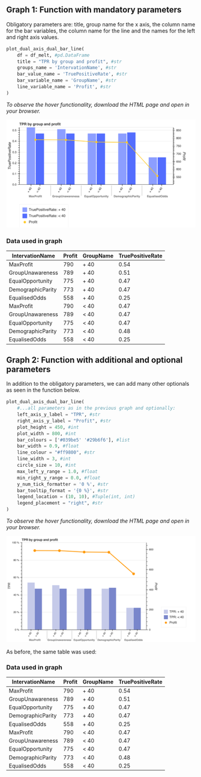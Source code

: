 ## Graph 1: Function with mandatory parameters

Obligatory parameters are: title, group name for the x axis, the column name for the bar variables, the column name for the line and the names for the left and right axis values.

```python
plot_dual_axis_dual_bar_line(
    df = df_melt, #pd.DataFrame
    title = "TPR by group and profit", #str
    groups_name = 'IntervationName', #str
    bar_value_name = 'TruePositiveRate', #str
    bar_variable_name = 'GroupName', #str
    line_variable_name = 'Profit', #str
)
```

_To observe the hover functionality, download the HTML page and open in your browser._

![dual_axis_multiple_bar_line_chart_basic text](./images/dual_axis_multiple_bar_line_chart_basic.png)

### Data used in graph

| IntervationName   |   Profit | GroupName   |   TruePositiveRate |
|-------------------|----------|-------------|--------------------|
| MaxProfit         |      790 | + 40        |               0.54 |
| GroupUnawareness  |      789 | + 40        |               0.51 |
| EqualOpportunity  |      775 | + 40        |               0.47 |
| DemographicParity |      773 | + 40        |               0.47 |
| EqualisedOdds     |      558 | + 40        |               0.25 |
| MaxProfit         |      790 | < 40        |               0.47 |
| GroupUnawareness  |      789 | < 40        |               0.47 |
| EqualOpportunity  |      775 | < 40        |               0.47 |
| DemographicParity |      773 | < 40        |               0.48 |
| EqualisedOdds     |      558 | < 40        |               0.25 |


## Graph 2: Function with additional and optional parameters

In addition to the obligatory parameters, we can add many other optionals as seen in the function below.
```python
plot_dual_axis_dual_bar_line(
    #...all parameters as in the previous graph and optionally:
    left_axis_y_label = "TPR", #str
    right_axis_y_label = "Profit", #str
    plot_height = 450, #int
    plot_width = 800, #int
    bar_colours = ['#039be5' '#29b6f6'], #list
    bar_width = 0.9, #float
    line_colour = "#ff9800", #str
    line_width = 3, #int
    circle_size = 10, #int
    max_left_y_range = 1.0, #float
    min_right_y_range = 0.0, #float
    y_num_tick_formatter = '0 %', #str
    bar_tooltip_format = '{0 %}', #str
    legend_location = (10, 10), #Tuple(int, int)
    legend_placement = "right", #str
)
```
_To observe the hover functionality, download the HTML page and open in your browser._

![dual_axis_multiple_bar_line_chart_extended](./images/dual_axis_multiple_bar_line_chart_extended.png)

As before, the same table was used:

### Data used in graph


| IntervationName   |   Profit | GroupName   |   TruePositiveRate |
|-------------------|----------|-------------|--------------------|
| MaxProfit         |      790 | + 40        |               0.54 |
| GroupUnawareness  |      789 | + 40        |               0.51 |
| EqualOpportunity  |      775 | + 40        |               0.47 |
| DemographicParity |      773 | + 40        |               0.47 |
| EqualisedOdds     |      558 | + 40        |               0.25 |
| MaxProfit         |      790 | < 40        |               0.47 |
| GroupUnawareness  |      789 | < 40        |               0.47 |
| EqualOpportunity  |      775 | < 40        |               0.47 |
| DemographicParity |      773 | < 40        |               0.48 |
| EqualisedOdds     |      558 | < 40        |               0.25 |


